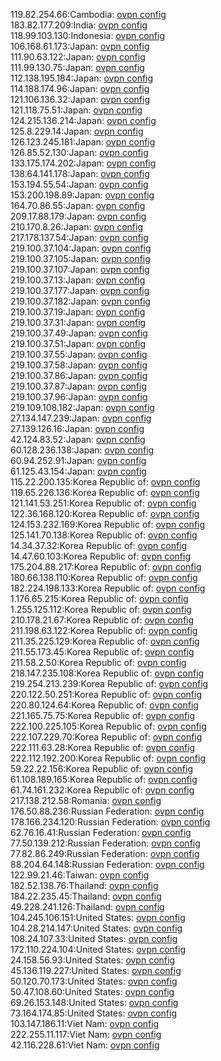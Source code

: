 119.82.254.66:Cambodia: [ovpn config](vpn/119_82_254_66.ovpn)  
183.82.177.209:India: [ovpn config](vpn/183_82_177_209.ovpn)  
118.99.103.130:Indonesia: [ovpn config](vpn/118_99_103_130.ovpn)  
106.168.61.173:Japan: [ovpn config](vpn/106_168_61_173.ovpn)  
111.90.63.122:Japan: [ovpn config](vpn/111_90_63_122.ovpn)  
111.99.130.75:Japan: [ovpn config](vpn/111_99_130_75.ovpn)  
112.138.195.184:Japan: [ovpn config](vpn/112_138_195_184.ovpn)  
114.188.174.96:Japan: [ovpn config](vpn/114_188_174_96.ovpn)  
121.106.136.32:Japan: [ovpn config](vpn/121_106_136_32.ovpn)  
121.118.75.51:Japan: [ovpn config](vpn/121_118_75_51.ovpn)  
124.215.136.214:Japan: [ovpn config](vpn/124_215_136_214.ovpn)  
125.8.229.14:Japan: [ovpn config](vpn/125_8_229_14.ovpn)  
126.123.245.181:Japan: [ovpn config](vpn/126_123_245_181.ovpn)  
126.85.52.130:Japan: [ovpn config](vpn/126_85_52_130.ovpn)  
133.175.174.202:Japan: [ovpn config](vpn/133_175_174_202.ovpn)  
138.64.141.178:Japan: [ovpn config](vpn/138_64_141_178.ovpn)  
153.194.55.54:Japan: [ovpn config](vpn/153_194_55_54.ovpn)  
153.200.198.89:Japan: [ovpn config](vpn/153_200_198_89.ovpn)  
164.70.86.55:Japan: [ovpn config](vpn/164_70_86_55.ovpn)  
209.17.88.179:Japan: [ovpn config](vpn/209_17_88_179.ovpn)  
210.170.8.26:Japan: [ovpn config](vpn/210_170_8_26.ovpn)  
217.178.137.54:Japan: [ovpn config](vpn/217_178_137_54.ovpn)  
219.100.37.104:Japan: [ovpn config](vpn/219_100_37_104.ovpn)  
219.100.37.105:Japan: [ovpn config](vpn/219_100_37_105.ovpn)  
219.100.37.107:Japan: [ovpn config](vpn/219_100_37_107.ovpn)  
219.100.37.13:Japan: [ovpn config](vpn/219_100_37_13.ovpn)  
219.100.37.177:Japan: [ovpn config](vpn/219_100_37_177.ovpn)  
219.100.37.182:Japan: [ovpn config](vpn/219_100_37_182.ovpn)  
219.100.37.19:Japan: [ovpn config](vpn/219_100_37_19.ovpn)  
219.100.37.31:Japan: [ovpn config](vpn/219_100_37_31.ovpn)  
219.100.37.49:Japan: [ovpn config](vpn/219_100_37_49.ovpn)  
219.100.37.51:Japan: [ovpn config](vpn/219_100_37_51.ovpn)  
219.100.37.55:Japan: [ovpn config](vpn/219_100_37_55.ovpn)  
219.100.37.58:Japan: [ovpn config](vpn/219_100_37_58.ovpn)  
219.100.37.86:Japan: [ovpn config](vpn/219_100_37_86.ovpn)  
219.100.37.87:Japan: [ovpn config](vpn/219_100_37_87.ovpn)  
219.100.37.96:Japan: [ovpn config](vpn/219_100_37_96.ovpn)  
219.109.108.182:Japan: [ovpn config](vpn/219_109_108_182.ovpn)  
27.134.147.239:Japan: [ovpn config](vpn/27_134_147_239.ovpn)  
27.139.126.16:Japan: [ovpn config](vpn/27_139_126_16.ovpn)  
42.124.83.52:Japan: [ovpn config](vpn/42_124_83_52.ovpn)  
60.128.236.138:Japan: [ovpn config](vpn/60_128_236_138.ovpn)  
60.94.252.91:Japan: [ovpn config](vpn/60_94_252_91.ovpn)  
61.125.43.154:Japan: [ovpn config](vpn/61_125_43_154.ovpn)  
115.22.200.135:Korea Republic of: [ovpn config](vpn/115_22_200_135.ovpn)  
119.65.226.136:Korea Republic of: [ovpn config](vpn/119_65_226_136.ovpn)  
121.141.53.251:Korea Republic of: [ovpn config](vpn/121_141_53_251.ovpn)  
122.36.168.120:Korea Republic of: [ovpn config](vpn/122_36_168_120.ovpn)  
124.153.232.169:Korea Republic of: [ovpn config](vpn/124_153_232_169.ovpn)  
125.141.70.138:Korea Republic of: [ovpn config](vpn/125_141_70_138.ovpn)  
14.34.37.32:Korea Republic of: [ovpn config](vpn/14_34_37_32.ovpn)  
14.47.60.103:Korea Republic of: [ovpn config](vpn/14_47_60_103.ovpn)  
175.204.88.217:Korea Republic of: [ovpn config](vpn/175_204_88_217.ovpn)  
180.66.138.110:Korea Republic of: [ovpn config](vpn/180_66_138_110.ovpn)  
182.224.198.133:Korea Republic of: [ovpn config](vpn/182_224_198_133.ovpn)  
1.176.65.215:Korea Republic of: [ovpn config](vpn/1_176_65_215.ovpn)  
1.255.125.112:Korea Republic of: [ovpn config](vpn/1_255_125_112.ovpn)  
210.178.21.67:Korea Republic of: [ovpn config](vpn/210_178_21_67.ovpn)  
211.198.63.122:Korea Republic of: [ovpn config](vpn/211_198_63_122.ovpn)  
211.35.225.129:Korea Republic of: [ovpn config](vpn/211_35_225_129.ovpn)  
211.55.173.45:Korea Republic of: [ovpn config](vpn/211_55_173_45.ovpn)  
211.58.2.50:Korea Republic of: [ovpn config](vpn/211_58_2_50.ovpn)  
218.147.235.108:Korea Republic of: [ovpn config](vpn/218_147_235_108.ovpn)  
219.254.213.239:Korea Republic of: [ovpn config](vpn/219_254_213_239.ovpn)  
220.122.50.251:Korea Republic of: [ovpn config](vpn/220_122_50_251.ovpn)  
220.80.124.64:Korea Republic of: [ovpn config](vpn/220_80_124_64.ovpn)  
221.165.75.75:Korea Republic of: [ovpn config](vpn/221_165_75_75.ovpn)  
222.100.225.105:Korea Republic of: [ovpn config](vpn/222_100_225_105.ovpn)  
222.107.229.70:Korea Republic of: [ovpn config](vpn/222_107_229_70.ovpn)  
222.111.63.28:Korea Republic of: [ovpn config](vpn/222_111_63_28.ovpn)  
222.112.192.200:Korea Republic of: [ovpn config](vpn/222_112_192_200.ovpn)  
59.22.22.156:Korea Republic of: [ovpn config](vpn/59_22_22_156.ovpn)  
61.108.189.165:Korea Republic of: [ovpn config](vpn/61_108_189_165.ovpn)  
61.74.161.232:Korea Republic of: [ovpn config](vpn/61_74_161_232.ovpn)  
217.138.212.58:Romania: [ovpn config](vpn/217_138_212_58.ovpn)  
176.50.88.236:Russian Federation: [ovpn config](vpn/176_50_88_236.ovpn)  
178.166.234.120:Russian Federation: [ovpn config](vpn/178_166_234_120.ovpn)  
62.76.16.41:Russian Federation: [ovpn config](vpn/62_76_16_41.ovpn)  
77.50.139.212:Russian Federation: [ovpn config](vpn/77_50_139_212.ovpn)  
77.82.86.249:Russian Federation: [ovpn config](vpn/77_82_86_249.ovpn)  
88.204.64.148:Russian Federation: [ovpn config](vpn/88_204_64_148.ovpn)  
122.99.21.46:Taiwan: [ovpn config](vpn/122_99_21_46.ovpn)  
182.52.138.76:Thailand: [ovpn config](vpn/182_52_138_76.ovpn)  
184.22.235.45:Thailand: [ovpn config](vpn/184_22_235_45.ovpn)  
49.228.241.126:Thailand: [ovpn config](vpn/49_228_241_126.ovpn)  
104.245.106.151:United States: [ovpn config](vpn/104_245_106_151.ovpn)  
104.28.214.147:United States: [ovpn config](vpn/104_28_214_147.ovpn)  
108.24.107.33:United States: [ovpn config](vpn/108_24_107_33.ovpn)  
172.110.224.104:United States: [ovpn config](vpn/172_110_224_104.ovpn)  
24.158.56.93:United States: [ovpn config](vpn/24_158_56_93.ovpn)  
45.136.119.227:United States: [ovpn config](vpn/45_136_119_227.ovpn)  
50.120.70.173:United States: [ovpn config](vpn/50_120_70_173.ovpn)  
50.47.108.60:United States: [ovpn config](vpn/50_47_108_60.ovpn)  
69.26.153.148:United States: [ovpn config](vpn/69_26_153_148.ovpn)  
73.164.174.85:United States: [ovpn config](vpn/73_164_174_85.ovpn)  
103.147.186.11:Viet Nam: [ovpn config](vpn/103_147_186_11.ovpn)  
222.255.11.117:Viet Nam: [ovpn config](vpn/222_255_11_117.ovpn)  
42.116.228.61:Viet Nam: [ovpn config](vpn/42_116_228_61.ovpn)  
